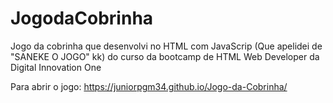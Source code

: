 # JogodaCobrinha

 Jogo da cobrinha que desenvolvi no HTML com JavaScrip (Que apelidei de "SANEKE O JOGO" kk) do curso da bootcamp de HTML Web Developer da Digital Innovation One

Para abrir o jogo: https://juniorpgm34.github.io/Jogo-da-Cobrinha/
